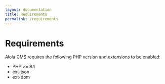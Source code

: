 ```yaml
---
layout: documentation
title: Requirements
permalink: /requirements
---
```


# Requirements

Aloia CMS requires the following PHP version and extensions to be enabled:

<ul class="list-disc">
    <li>PHP >= 8.1</li>
    <li>ext-json</li>
    <li>ext-dom</li>
</ul>